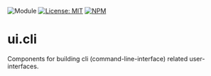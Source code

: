 ![Module](https://img.shields.io/badge/%40platform-ui.cli-%23EA4E7E.svg)
[![License: MIT](https://img.shields.io/badge/license-MIT-blue.svg)](https://opensource.org/licenses/MIT)
[![NPM](https://img.shields.io/npm/v/@platform/ui.cli.svg?colorB=blue&style=flat)](https://www.npmjs.com/package/@platform/ui.cli)

# ui.cli
Components for building cli (command-line-interface) related user-interfaces.

